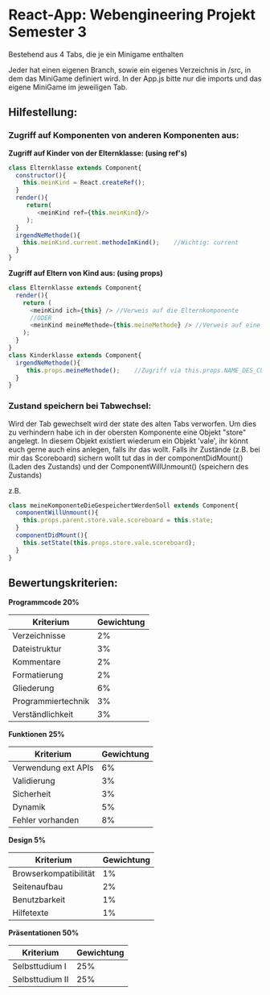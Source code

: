 # React-App: Webengineering Projekt Semester 3

Bestehend aus 4 Tabs, die je ein Minigame enthalten

Jeder hat einen eigenen Branch, sowie ein eigenes Verzeichnis in /src, in dem das MiniGame definiert wird. 
In der App.js bitte nur die imports und das eigene MiniGame im jeweiligen Tab.

## Hilfestellung:

### Zugriff auf Komponenten von anderen Komponenten aus:

**Zugriff auf Kinder von der Elternklasse:   (using ref's)**

```javascript
class Elternklasse extends Component{
  constructor(){
    this.meinKind = React.createRef();
  }
  render(){
     return(
        <meinKind ref={this.meinKind}/>
     );
  }
  irgendNeMethode(){
    this.meinKind.current.methodeImKind();    //Wichtig: current
  }
}
```

**Zugriff auf Eltern von Kind aus:    (using props)**

```javascript
class Elternklasse extends Component{
  render(){
    return (
      <meinKind ich={this} /> //Verweis auf die Elternkomponente
      //ODER
      <meinKind meineMethode={this.meineMethode} /> //Verweis auf eine Methode der Elternklasse
    );
  }
}
class Kinderklasse extends Component{
  irgendNeMethode(){
     this.props.meineMethode();    //Zugriff via this.props.NAME_DES_CUSTOM_ATTRIBUTS
  }
}
```
### Zustand speichern bei Tabwechsel:

Wird der Tab gewechselt wird der state des alten Tabs verworfen.
Um dies zu verhindern habe ich in der obersten Komponente eine Objekt "store" angelegt. In diesem Objekt existiert wiederum ein Objekt 'vale', ihr könnt euch gerne auch eins anlegen, falls ihr das wollt.
Falls ihr Zustände (z.B. bei mir das Scoreboard) sichern wollt tut das in der componentDidMount() (Laden des Zustands) und der ComponentWillUnmount() (speichern des Zustands)

z.B.
```javascript
class meineKomponenteDieGespeichertWerdenSoll extends Component{
  componentWillUnmount(){
    this.props.parent.store.vale.scoreboard = this.state;
  }
  componentDidMount(){
    this.setState(this.props.store.vale.scoreboard);
  }
}
```

## Bewertungskriterien:

**Programmcode		20%**

| Kriterium | Gewichtung |
|-----------|------------|
|Verzeichnisse|2%|
|Dateistruktur|			3%|
|Kommentare|			2%|
|Formatierung|			2%|
|Gliederung|			6%|
|Programmiertechnik|	3%|
|Verständlichkeit|		3%|

**Funktionen			25%**

| Kriterium | Gewichtung |
|-----------|------------|
|Verwendung ext APIs|	6%|
|Validierung|	3%|
|Sicherheit|3%|
|Dynamik|				5%|
|Fehler vorhanden	|	8%|

**Design				5%**

| Kriterium | Gewichtung |
|-----------|------------|
|Browserkompatibilität|	1%|
|Seitenaufbau|			2%|
|Benutzbarkeit|			1%|
|Hilfetexte|				1%|

**Präsentationen		50%**

| Kriterium | Gewichtung |
|-----------|------------|
|Selbsttudium I|			25%|
|Selbsttudium II|		25%|


